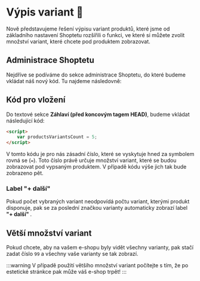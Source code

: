 # Výpis variant 🎉

Nově představujeme řešení výpisu variant produktů, které jsme od základního nastavení Shoptetu rozšířili o funkci, ve které si můžete zvolit množství variant, které chcete pod produktem zobrazovat.

<!-- ![An image](https://ik.imagekit.io/alexborecky/shoptetak/Docs/options_WryynkAwOWyh.png) -->


## Administrace Shoptetu

Nejdříve se podíváme do sekce administrace Shoptetu, do které budeme vkládat náš nový kód. Tu najdeme následovně:

<Box-TextBox 
    :msg="msg"
/>


## Kód pro vložení

Do textové sekce <b>Záhlaví (před koncovým tagem HEAD)</b>, budeme vkládat následující kód:

```html
<script>
    var productsVariantsCount = 5;
</script>
```

V tomto kódu je pro nás zásadní číslo, které se vyskytuje hned za symbolem rovná se (`=`). Toto číslo právě určuje množství variant, které se budou zobrazovat pod vypsaným produktem. V  případě kódu výše jich tak bude zobrazeno pět.

### Label "+ další"

Pokud počet vybraných variant neodpovídá počtu variant, kterými produkt disponuje, pak se za poslední značkou varianty automaticky zobrazí label <b>"+ další" </b>.


## Větší množství variant

Pokud chcete, aby na vašem e-shopu byly vidět všechny varianty, pak stačí zadat číslo `99` a všechny vaše varianty se tak zobrazí. 

:::warning
V případě použití většího množství variant počítejte s tím, že po estetické stránkce pak může váš e-shop trpět! 
:::


<script>
export default {
    data () {
        return {
            msg: 'Administrace > VZHLED A OBSAH > Editor > HTML kód >  Záhlaví (před koncovým tagem HEAD)'
        }
    }
}
</script>